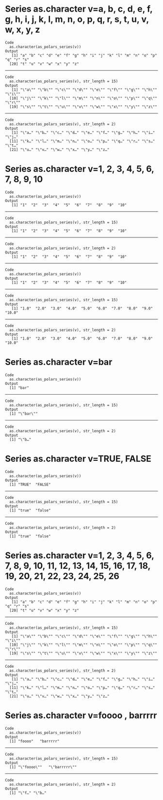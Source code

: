 # Series as.character v=a, b, c, d, e, f, g, h, i, j, k, l, m, n, o, p, q, r, s, t, u, v, w, x, y, z

    Code
      as.character(as_polars_series(v))
    Output
       [1] "a" "b" "c" "d" "e" "f" "g" "h" "i" "j" "k" "l" "m" "n" "o" "p" "q" "r" "s"
      [20] "t" "u" "v" "w" "x" "y" "z"

---

    Code
      as.character(as_polars_series(v), str_length = 15)
    Output
       [1] "\"a\"" "\"b\"" "\"c\"" "\"d\"" "\"e\"" "\"f\"" "\"g\"" "\"h\"" "\"i\""
      [10] "\"j\"" "\"k\"" "\"l\"" "\"m\"" "\"n\"" "\"o\"" "\"p\"" "\"q\"" "\"r\""
      [19] "\"s\"" "\"t\"" "\"u\"" "\"v\"" "\"w\"" "\"x\"" "\"y\"" "\"z\""

---

    Code
      as.character(as_polars_series(v), str_length = 2)
    Output
       [1] "\"a…" "\"b…" "\"c…" "\"d…" "\"e…" "\"f…" "\"g…" "\"h…" "\"i…" "\"j…"
      [11] "\"k…" "\"l…" "\"m…" "\"n…" "\"o…" "\"p…" "\"q…" "\"r…" "\"s…" "\"t…"
      [21] "\"u…" "\"v…" "\"w…" "\"x…" "\"y…" "\"z…"

# Series as.character v=1, 2, 3, 4, 5, 6, 7, 8, 9, 10

    Code
      as.character(as_polars_series(v))
    Output
       [1] "1"  "2"  "3"  "4"  "5"  "6"  "7"  "8"  "9"  "10"

---

    Code
      as.character(as_polars_series(v), str_length = 15)
    Output
       [1] "1"  "2"  "3"  "4"  "5"  "6"  "7"  "8"  "9"  "10"

---

    Code
      as.character(as_polars_series(v), str_length = 2)
    Output
       [1] "1"  "2"  "3"  "4"  "5"  "6"  "7"  "8"  "9"  "10"

---

    Code
      as.character(as_polars_series(v))
    Output
       [1] "1"  "2"  "3"  "4"  "5"  "6"  "7"  "8"  "9"  "10"

---

    Code
      as.character(as_polars_series(v), str_length = 15)
    Output
       [1] "1.0"  "2.0"  "3.0"  "4.0"  "5.0"  "6.0"  "7.0"  "8.0"  "9.0"  "10.0"

---

    Code
      as.character(as_polars_series(v), str_length = 2)
    Output
       [1] "1.0"  "2.0"  "3.0"  "4.0"  "5.0"  "6.0"  "7.0"  "8.0"  "9.0"  "10.0"

# Series as.character v=bar

    Code
      as.character(as_polars_series(v))
    Output
      [1] "bar"

---

    Code
      as.character(as_polars_series(v), str_length = 15)
    Output
      [1] "\"bar\""

---

    Code
      as.character(as_polars_series(v), str_length = 2)
    Output
      [1] "\"b…"

# Series as.character v=TRUE, FALSE

    Code
      as.character(as_polars_series(v))
    Output
      [1] "TRUE"  "FALSE"

---

    Code
      as.character(as_polars_series(v), str_length = 15)
    Output
      [1] "true"  "false"

---

    Code
      as.character(as_polars_series(v), str_length = 2)
    Output
      [1] "true"  "false"

# Series as.character v=1, 2, 3, 4, 5, 6, 7, 8, 9, 10, 11, 12, 13, 14, 15, 16, 17, 18, 19, 20, 21, 22, 23, 24, 25, 26

    Code
      as.character(as_polars_series(v))
    Output
       [1] "a" "b" "c" "d" "e" "f" "g" "h" "i" "j" "k" "l" "m" "n" "o" "p" "q" "r" "s"
      [20] "t" "u" "v" "w" "x" "y" "z"

---

    Code
      as.character(as_polars_series(v), str_length = 15)
    Output
       [1] "\"a\"" "\"b\"" "\"c\"" "\"d\"" "\"e\"" "\"f\"" "\"g\"" "\"h\"" "\"i\""
      [10] "\"j\"" "\"k\"" "\"l\"" "\"m\"" "\"n\"" "\"o\"" "\"p\"" "\"q\"" "\"r\""
      [19] "\"s\"" "\"t\"" "\"u\"" "\"v\"" "\"w\"" "\"x\"" "\"y\"" "\"z\""

---

    Code
      as.character(as_polars_series(v), str_length = 2)
    Output
       [1] "\"a…" "\"b…" "\"c…" "\"d…" "\"e…" "\"f…" "\"g…" "\"h…" "\"i…" "\"j…"
      [11] "\"k…" "\"l…" "\"m…" "\"n…" "\"o…" "\"p…" "\"q…" "\"r…" "\"s…" "\"t…"
      [21] "\"u…" "\"v…" "\"w…" "\"x…" "\"y…" "\"z…"

# Series as.character v=foooo  , barrrrr

    Code
      as.character(as_polars_series(v))
    Output
      [1] "foooo"   "barrrrr"

---

    Code
      as.character(as_polars_series(v), str_length = 15)
    Output
      [1] "\"foooo\""   "\"barrrrr\""

---

    Code
      as.character(as_polars_series(v), str_length = 2)
    Output
      [1] "\"f…" "\"b…"

